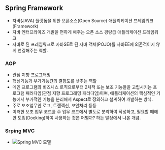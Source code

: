 ## Spring Framework

- 자바(JAVA) 플랫폼을 위한 오픈소스(Open Source) 애플리케이션 프레임워크(Framework)
- 자바 엔터프라이즈 개발을 편하게 해주는 오픈 소스 경량급 애플리케이션 프레임워크
- 자바로 된 프레임워크로 자바SE로 된 자바 객체(POJO)를 자바EE에 의존적이지 않게 연결해주는 역할.


### AOP

- 관점 지향 프로그래밍
- 핵심기능과 부가기능간의 결함도를 낮추는 역할
- 메인 프로그램의 비즈니스 로직으로부터 2차적 또는 보조 기능들을 고립시키는 프로그램 패러다임(관점 지향 프로그래밍 패러다임)이며, 애플리케이션의 핵심적인 기능에서 부가적인 기능을 분리해서 Aspect로 정의하고 설계하여 개발하는 방식.
- 주로 보조업무인 로그, 트랜잭션, 보안처리 등등
- 이러한 보조 업무 코드를 주 업무 코드에서 별도로 분리하여 작성하고, 필요할 때에만 도킹(Docking)하여 사용하는 것은 어떨까? 하는 발상에서 나온 개념.


### Srping MVC

- ![Spring MVC 모델](https://terasolunaorg.github.io/guideline/1.0.1.RELEASE/en/_images/RequestLifecycle.png)
